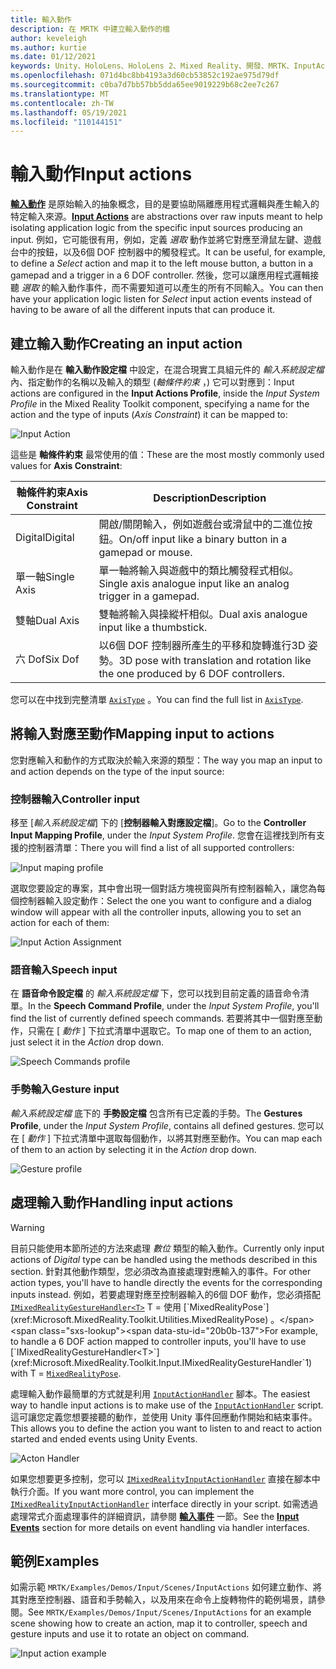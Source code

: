 ```yaml
---
title: 輸入動作
description: 在 MRTK 中建立輸入動作的檔
author: keveleigh
ms.author: kurtie
ms.date: 01/12/2021
keywords: Unity、HoloLens、HoloLens 2、Mixed Reality、開發、MRTK、InputActions、
ms.openlocfilehash: 071d4bc8bb4193a3d60cb53852c192ae975d79df
ms.sourcegitcommit: c0ba7d7bb57bb5dda65ee9019229b68c2ee7c267
ms.translationtype: MT
ms.contentlocale: zh-TW
ms.lasthandoff: 05/19/2021
ms.locfileid: "110144151"
---
```

# <a name="input-actions"></a><span data-ttu-id="20b0b-104">輸入動作</span><span class="sxs-lookup"><span data-stu-id="20b0b-104">Input actions</span></span>

<span data-ttu-id="20b0b-105">[**輸入動作**](input-actions.md) 是原始輸入的抽象概念，目的是要協助隔離應用程式邏輯與產生輸入的特定輸入來源。</span><span class="sxs-lookup"><span data-stu-id="20b0b-105">[**Input Actions**](input-actions.md) are abstractions over raw inputs meant to help isolating application logic from the specific input sources producing an input.</span></span> <span data-ttu-id="20b0b-106">例如，它可能很有用，例如，定義 *選取* 動作並將它對應至滑鼠左鍵、遊戲台中的按鈕，以及6個 DOF 控制器中的觸發程式。</span><span class="sxs-lookup"><span data-stu-id="20b0b-106">It can be useful, for example, to define a *Select* action and map it to the left mouse button, a button in a gamepad and a trigger in a 6 DOF controller.</span></span> <span data-ttu-id="20b0b-107">然後，您可以讓應用程式邏輯接聽 *選取* 的輸入動作事件，而不需要知道可以產生的所有不同輸入。</span><span class="sxs-lookup"><span data-stu-id="20b0b-107">You can then have your application logic listen for *Select* input action events instead of having to be aware of all the different inputs that can produce it.</span></span>

## <a name="creating-an-input-action"></a><span data-ttu-id="20b0b-108">建立輸入動作</span><span class="sxs-lookup"><span data-stu-id="20b0b-108">Creating an input action</span></span>

<span data-ttu-id="20b0b-109">輸入動作是在 **輸入動作設定檔** 中設定，在混合現實工具組元件的 *輸入系統設定檔* 內、指定動作的名稱以及輸入的類型 (*軸條件約束* ，) 它可以對應到：</span><span class="sxs-lookup"><span data-stu-id="20b0b-109">Input actions are configured in the **Input Actions Profile**, inside the *Input System Profile* in the Mixed Reality Toolkit component, specifying a name for the action and the type of inputs (*Axis Constraint*) it can be mapped to:</span></span>

<img src="../images/input/InputActions.png" alt="Input Action" style="max-width:100%;">

<span data-ttu-id="20b0b-110">這些是 **軸條件約束** 最常使用的值：</span><span class="sxs-lookup"><span data-stu-id="20b0b-110">These are the most mostly commonly used values for **Axis Constraint**:</span></span>

<span data-ttu-id="20b0b-111">軸條件約束</span><span class="sxs-lookup"><span data-stu-id="20b0b-111">Axis Constraint</span></span> | <span data-ttu-id="20b0b-112">Description</span><span class="sxs-lookup"><span data-stu-id="20b0b-112">Description</span></span>
--- | ---
<span data-ttu-id="20b0b-113">Digital</span><span class="sxs-lookup"><span data-stu-id="20b0b-113">Digital</span></span> | <span data-ttu-id="20b0b-114">開啟/關閉輸入，例如遊戲台或滑鼠中的二進位按鈕。</span><span class="sxs-lookup"><span data-stu-id="20b0b-114">On/off input like a binary button in a gamepad or mouse.</span></span>
<span data-ttu-id="20b0b-115">單一軸</span><span class="sxs-lookup"><span data-stu-id="20b0b-115">Single Axis</span></span> | <span data-ttu-id="20b0b-116">單一軸將輸入與遊戲中的類比觸發程式相似。</span><span class="sxs-lookup"><span data-stu-id="20b0b-116">Single axis analogue input like an analog trigger in a gamepad.</span></span>
<span data-ttu-id="20b0b-117">雙軸</span><span class="sxs-lookup"><span data-stu-id="20b0b-117">Dual Axis</span></span> | <span data-ttu-id="20b0b-118">雙軸將輸入與操縱杆相似。</span><span class="sxs-lookup"><span data-stu-id="20b0b-118">Dual axis analogue input like a thumbstick.</span></span>
<span data-ttu-id="20b0b-119">六 Dof</span><span class="sxs-lookup"><span data-stu-id="20b0b-119">Six Dof</span></span> | <span data-ttu-id="20b0b-120">以6個 DOF 控制器所產生的平移和旋轉進行3D 姿勢。</span><span class="sxs-lookup"><span data-stu-id="20b0b-120">3D pose with translation and rotation like the one produced by 6 DOF controllers.</span></span>

<span data-ttu-id="20b0b-121">您可以在中找到完整清單 [`AxisType`](xref:Microsoft.MixedReality.Toolkit.Utilities.AxisType) 。</span><span class="sxs-lookup"><span data-stu-id="20b0b-121">You can find the full list in [`AxisType`](xref:Microsoft.MixedReality.Toolkit.Utilities.AxisType).</span></span>

## <a name="mapping-input-to-actions"></a><span data-ttu-id="20b0b-122">將輸入對應至動作</span><span class="sxs-lookup"><span data-stu-id="20b0b-122">Mapping input to actions</span></span>

<span data-ttu-id="20b0b-123">您對應輸入和動作的方式取決於輸入來源的類型：</span><span class="sxs-lookup"><span data-stu-id="20b0b-123">The way you map an input to and action depends on the type of the input source:</span></span>

### <a name="controller-input"></a><span data-ttu-id="20b0b-124">控制器輸入</span><span class="sxs-lookup"><span data-stu-id="20b0b-124">Controller input</span></span>

<span data-ttu-id="20b0b-125">移至 [*輸入系統設定檔*] 下的 [**控制器輸入對應設定檔**]。</span><span class="sxs-lookup"><span data-stu-id="20b0b-125">Go to the **Controller Input Mapping Profile**, under the *Input System Profile*.</span></span> <span data-ttu-id="20b0b-126">您會在這裡找到所有支援的控制器清單：</span><span class="sxs-lookup"><span data-stu-id="20b0b-126">There you will find a list of all supported controllers:</span></span>

<img src="../images/input/ControllerInputMappingProfile.PNG" alt="Input maping profile" style="max-width:100%;">

<span data-ttu-id="20b0b-127">選取您要設定的專案，其中會出現一個對話方塊視窗與所有控制器輸入，讓您為每個控制器輸入設定動作：</span><span class="sxs-lookup"><span data-stu-id="20b0b-127">Select the one you want to configure and a dialog window will appear with all the controller inputs, allowing you to set an action for each of them:</span></span>

<img src="../images/input/InputActionAssignment.PNG" alt="Input Action Assignment" style="max-width:100%;">

### <a name="speech-input"></a><span data-ttu-id="20b0b-128">語音輸入</span><span class="sxs-lookup"><span data-stu-id="20b0b-128">Speech input</span></span>

<span data-ttu-id="20b0b-129">在 **語音命令設定檔** 的 *輸入系統設定檔* 下，您可以找到目前定義的語音命令清單。</span><span class="sxs-lookup"><span data-stu-id="20b0b-129">In the **Speech Command Profile**, under the *Input System Profile*, you'll find the list of currently defined speech commands.</span></span> <span data-ttu-id="20b0b-130">若要將其中一個對應至動作，只需在 [ *動作* ] 下拉式清單中選取它。</span><span class="sxs-lookup"><span data-stu-id="20b0b-130">To map one of them to an action, just select it in the *Action* drop down.</span></span>

<img src="../images/input/SpeechCommandsProfile.png" alt="Speech Commands profile" style="max-width:100%;">

### <a name="gesture-input"></a><span data-ttu-id="20b0b-131">手勢輸入</span><span class="sxs-lookup"><span data-stu-id="20b0b-131">Gesture input</span></span>

<span data-ttu-id="20b0b-132">*輸入系統設定檔* 底下的 **手勢設定檔** 包含所有已定義的手勢。</span><span class="sxs-lookup"><span data-stu-id="20b0b-132">The **Gestures Profile**, under the *Input System Profile*, contains all defined gestures.</span></span> <span data-ttu-id="20b0b-133">您可以在 [ *動作* ] 下拉式清單中選取每個動作，以將其對應至動作。</span><span class="sxs-lookup"><span data-stu-id="20b0b-133">You can map each of them to an action by selecting it in the *Action* drop down.</span></span>

<img src="../images/input/GestureProfile.png" alt="Gesture profile" style="max-width:100%;">

## <a name="handling-input-actions"></a><span data-ttu-id="20b0b-134">處理輸入動作</span><span class="sxs-lookup"><span data-stu-id="20b0b-134">Handling input actions</span></span>

> [!WARNING]
> <span data-ttu-id="20b0b-135">目前只能使用本節所述的方法來處理 *數位* 類型的輸入動作。</span><span class="sxs-lookup"><span data-stu-id="20b0b-135">Currently only input actions of *Digital* type can be handled using the methods described in this section.</span></span> <span data-ttu-id="20b0b-136">針對其他動作類型，您必須改為直接處理對應輸入的事件。</span><span class="sxs-lookup"><span data-stu-id="20b0b-136">For other action types, you'll have to handle directly the events for the corresponding inputs instead.</span></span> <span data-ttu-id="20b0b-137">例如，若要處理對應至控制器輸入的6個 DOF 動作，您必須搭配 [`IMixedRealityGestureHandler<T>`](xref:Microsoft.MixedReality.Toolkit.Input.IMixedRealityGestureHandler`1) T = 使用 [`MixedRealityPose`](xref:Microsoft.MixedReality.Toolkit.Utilities.MixedRealityPose) 。</span><span class="sxs-lookup"><span data-stu-id="20b0b-137">For example, to handle a 6 DOF action mapped to controller inputs, you'll have to use [`IMixedRealityGestureHandler<T>`](xref:Microsoft.MixedReality.Toolkit.Input.IMixedRealityGestureHandler`1) with T = [`MixedRealityPose`](xref:Microsoft.MixedReality.Toolkit.Utilities.MixedRealityPose).</span></span>

<span data-ttu-id="20b0b-138">處理輸入動作最簡單的方式就是利用 [`InputActionHandler`](xref:Microsoft.MixedReality.Toolkit.Input.InputActionHandler) 腳本。</span><span class="sxs-lookup"><span data-stu-id="20b0b-138">The easiest way to handle input actions is to make use of the [`InputActionHandler`](xref:Microsoft.MixedReality.Toolkit.Input.InputActionHandler) script.</span></span> <span data-ttu-id="20b0b-139">這可讓您定義您想要接聽的動作，並使用 Unity 事件回應動作開始和結束事件。</span><span class="sxs-lookup"><span data-stu-id="20b0b-139">This allows you to define the action you want to listen to and react to action started and ended events using Unity Events.</span></span>

<img src="../images/input/InputActionHandler.PNG" alt="Acton Handler" style="max-width:100%;">

<span data-ttu-id="20b0b-140">如果您想要更多控制，您可以 [`IMixedRealityInputActionHandler`](xref:Microsoft.MixedReality.Toolkit.Input.IMixedRealityInputActionHandler) 直接在腳本中執行介面。</span><span class="sxs-lookup"><span data-stu-id="20b0b-140">If you want more control, you can implement the [`IMixedRealityInputActionHandler`](xref:Microsoft.MixedReality.Toolkit.Input.IMixedRealityInputActionHandler) interface directly in your script.</span></span> <span data-ttu-id="20b0b-141">如需透過處理常式介面處理事件的詳細資訊，請參閱 [**輸入事件**](input-events.md) 一節。</span><span class="sxs-lookup"><span data-stu-id="20b0b-141">See the [**Input Events**](input-events.md) section for more details on event handling via handler interfaces.</span></span>

## <a name="examples"></a><span data-ttu-id="20b0b-142">範例</span><span class="sxs-lookup"><span data-stu-id="20b0b-142">Examples</span></span>

<span data-ttu-id="20b0b-143">如需示範 `MRTK/Examples/Demos/Input/Scenes/InputActions` 如何建立動作、將其對應至控制器、語音和手勢輸入，以及用來在命令上旋轉物件的範例場景，請參閱。</span><span class="sxs-lookup"><span data-stu-id="20b0b-143">See `MRTK/Examples/Demos/Input/Scenes/InputActions` for an example scene showing how to create an action, map it to controller, speech and gesture inputs and use it to rotate an object on command.</span></span>

<img src="../images/input/InputActionsExample.PNG" alt="Input action example" style="max-width:100%;">

